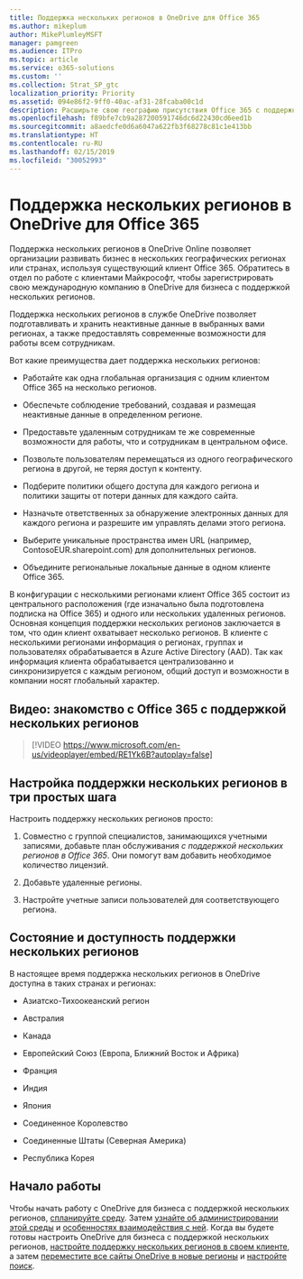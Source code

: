 ```yaml
---
title: Поддержка нескольких регионов в OneDrive для Office 365
ms.author: mikeplum
author: MikePlumleyMSFT
manager: pamgreen
ms.audience: ITPro
ms.topic: article
ms.service: o365-solutions
ms.custom: ''
ms.collection: Strat_SP_gtc
localization_priority: Priority
ms.assetid: 094e86f2-9ff0-40ac-af31-28fcaba00c1d
description: Расширьте свою географию присутствия Office 365 с поддержкой нескольких регионов в OneDrive Online.
ms.openlocfilehash: f89bfe7cb9a287200591746dc6d22430cd6eed1b
ms.sourcegitcommit: a8aedcfe0d6a6047a622fb3f68278c81c1e413bb
ms.translationtype: HT
ms.contentlocale: ru-RU
ms.lasthandoff: 02/15/2019
ms.locfileid: "30052993"
---
```

# <a name="multi-geo-capabilities-in-onedrive-in-office-365"></a>Поддержка нескольких регионов в OneDrive для Office 365

Поддержка нескольких регионов в OneDrive Online позволяет организации развивать бизнес в нескольких географических регионах или странах, используя существующий клиент Office 365. Обратитесь в отдел по работе с клиентами Майкрософт, чтобы зарегистрировать свою международную компанию в OneDrive для бизнеса с поддержкой нескольких регионов.
  
Поддержка нескольких регионов в службе OneDrive позволяет подготавливать и хранить неактивные данные в выбранных вами регионах, а также предоставлять современные возможности для работы всем сотрудникам.
  
Вот какие преимущества дает поддержка нескольких регионов:
  
- Работайте как одна глобальная организация с одним клиентом Office 365 на несколько регионов.
    
- Обеспечьте соблюдение требований, создавая и размещая неактивные данные в определенном регионе.
    
- Предоставьте удаленным сотрудникам те же современные возможности для работы, что и сотрудникам в центральном офисе.
    
- Позвольте пользователям перемещаться из одного географического региона в другой, не теряя доступ к контенту.
    
- Подберите политики общего доступа для каждого региона и политики защиты от потери данных для каждого сайта.
    
- Назначьте ответственных за обнаружение электронных данных для каждого региона и разрешите им управлять делами этого региона.
    
- Выберите уникальные пространства имен URL (например, ContosoEUR.sharepoint.com) для дополнительных регионов.
    
- Объедините региональные локальные данные в одном клиенте Office 365.
    
В конфигурации с несколькими регионами клиент Office 365 состоит из центрального расположения (где изначально была подготовлена подписка на Office 365) и одного или нескольких удаленных регионов. Основная концепция поддержки нескольких регионов заключается в том, что один клиент охватывает несколько регионов. В клиенте с несколькими регионами информация о регионах, группах и пользователях обрабатывается в Azure Active Directory (AAD). Так как информация клиента обрабатывается централизованно и синхронизируется с каждым регионом, общий доступ и возможности в компании носят глобальный характер.

## <a name="video-introducing-office-365-multi-geo"></a>Видео: знакомство с Office 365 с поддержкой нескольких регионов

> [!VIDEO https://www.microsoft.com/en-us/videoplayer/embed/RE1Yk6B?autoplay=false]
  
## <a name="get-multi-geo-features-in-three-simple-steps"></a>Настройка поддержки нескольких регионов в три простых шага

Настроить поддержку нескольких регионов просто:
  
1. Совместно с группой специалистов, занимающихся учетными записями, добавьте план обслуживания _с поддержкой нескольких регионов в Office 365_. Они помогут вам добавить необходимое количество лицензий.
    
2. Добавьте удаленные регионы.
    
3. Настройте учетные записи пользователей для соответствующего региона.
    
## <a name="multi-geo-status-and-availability"></a>Состояние и доступность поддержки нескольких регионов

В настоящее время поддержка нескольких регионов в OneDrive доступна в таких странах и регионах:
  
- Азиатско-Тихоокеанский регион

- Австралия

- Канада

- Европейский Союз (Европа, Ближний Восток и Африка)

- Франция

- Индия

- Япония

- Соединенное Королевство

- Соединенные Штаты (Северная Америка)

- Республика Корея

## <a name="getting-started"></a>Начало работы

Чтобы начать работу с OneDrive для бизнеса с поддержкой нескольких регионов, [спланируйте среду](plan-for-multi-geo.md). Затем [узнайте об администрировании этой среды](administering-a-multi-geo-environment.md) и [особенностях взаимодействия с ней](multi-geo-user-experience.md). Когда вы будете готовы настроить OneDrive для бизнеса с поддержкой нескольких регионов, [настройте поддержку нескольких регионов в своем клиенте](multi-geo-tenant-configuration.md), а затем [переместите все сайты OneDrive в новые регионы](move-onedrive-between-geo-locations.md) и [настройте поиск](configure-search-for-multi-geo.md).
